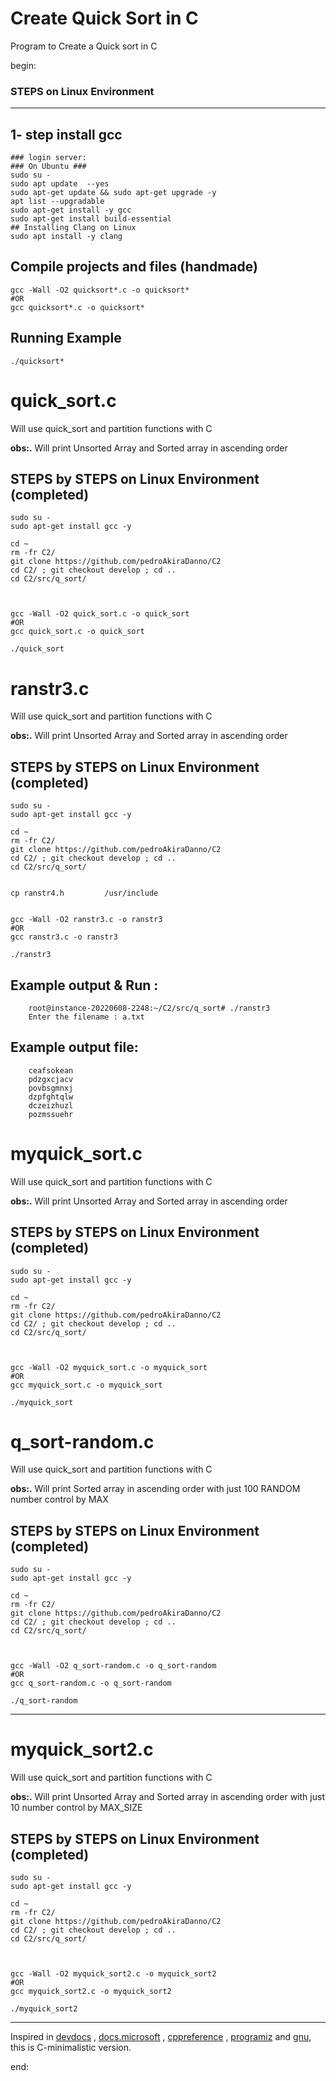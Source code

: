 # Create Quick Sort in C

Program to Create a Quick sort in C

begin:

### STEPS on Linux Environment

---

## 1- step install gcc

    ### login server:
    ### On Ubuntu ###
    sudo su -
    sudo apt update  --yes
    sudo apt-get update && sudo apt-get upgrade -y
    apt list --upgradable
    sudo apt-get install -y gcc
    sudo apt-get install build-essential
    ## Installing Clang on Linux
    sudo apt install -y clang

## Compile projects and files (handmade)

    gcc -Wall -O2 quicksort*.c -o quicksort*
    #OR
    gcc quicksort*.c -o quicksort*

## Running Example

    ./quicksort*

# quick_sort.c

Will use quick_sort and partition functions with C

**obs:.**
Will print Unsorted Array and Sorted array in ascending order

## STEPS by STEPS on Linux Environment (completed)

    sudo su -
    sudo apt-get install gcc -y

    cd ~
    rm -fr C2/
    git clone https://github.com/pedroAkiraDanno/C2
    cd C2/ ; git checkout develop ; cd ..
    cd C2/src/q_sort/



    gcc -Wall -O2 quick_sort.c -o quick_sort
    #OR
    gcc quick_sort.c -o quick_sort

    ./quick_sort

# ranstr3.c

Will use quick_sort and partition functions with C

**obs:.**
Will print Unsorted Array and Sorted array in ascending order

## STEPS by STEPS on Linux Environment (completed)

    sudo su -
    sudo apt-get install gcc -y

    cd ~
    rm -fr C2/
    git clone https://github.com/pedroAkiraDanno/C2
    cd C2/ ; git checkout develop ; cd ..
    cd C2/src/q_sort/


    cp ranstr4.h		 /usr/include


    gcc -Wall -O2 ranstr3.c -o ranstr3
    #OR
    gcc ranstr3.c -o ranstr3

    ./ranstr3

## Example output & Run :

    	root@instance-20220608-2248:~/C2/src/q_sort# ./ranstr3
    	Enter the filename : a.txt

## Example output file:

    	ceafsokean
    	pdzgxcjacv
    	povbsgmnxj
    	dzpfghtqlw
    	dczeizhuzl
    	pozmssuehr

# myquick_sort.c

Will use quick_sort and partition functions with C

**obs:.**
Will print Unsorted Array and Sorted array in ascending order

## STEPS by STEPS on Linux Environment (completed)

    sudo su -
    sudo apt-get install gcc -y

    cd ~
    rm -fr C2/
    git clone https://github.com/pedroAkiraDanno/C2
    cd C2/ ; git checkout develop ; cd ..
    cd C2/src/q_sort/



    gcc -Wall -O2 myquick_sort.c -o myquick_sort
    #OR
    gcc myquick_sort.c -o myquick_sort

    ./myquick_sort

# q_sort-random.c

Will use quick_sort and partition functions with C

**obs:.**
Will print Sorted array in ascending order with just 100 RANDOM number control by MAX

## STEPS by STEPS on Linux Environment (completed)

    sudo su -
    sudo apt-get install gcc -y

    cd ~
    rm -fr C2/
    git clone https://github.com/pedroAkiraDanno/C2
    cd C2/ ; git checkout develop ; cd ..
    cd C2/src/q_sort/



    gcc -Wall -O2 q_sort-random.c -o q_sort-random
    #OR
    gcc q_sort-random.c -o q_sort-random

    ./q_sort-random

---

# myquick_sort2.c

Will use quick_sort and partition functions with C

**obs:.**
Will print Unsorted Array and Sorted array in ascending order with just 10 number control by MAX_SIZE

## STEPS by STEPS on Linux Environment (completed)

    sudo su -
    sudo apt-get install gcc -y

    cd ~
    rm -fr C2/
    git clone https://github.com/pedroAkiraDanno/C2
    cd C2/ ; git checkout develop ; cd ..
    cd C2/src/q_sort/



    gcc -Wall -O2 myquick_sort2.c -o myquick_sort2
    #OR
    gcc myquick_sort2.c -o myquick_sort2

    ./myquick_sort2

---

Inspired in [devdocs](https://devdocs.io/c/) , [docs.microsoft](https://docs.microsoft.com/en-us/cpp/c-language/?view=msvc-170) , [cppreference](https://en.cppreference.com/w/c/language) , [programiz](https://www.programiz.com/c-programming) and [gnu](https://www.gnu.org/software/gnu-c-manual/gnu-c-manual.html), this is C-minimalistic version.

end:
